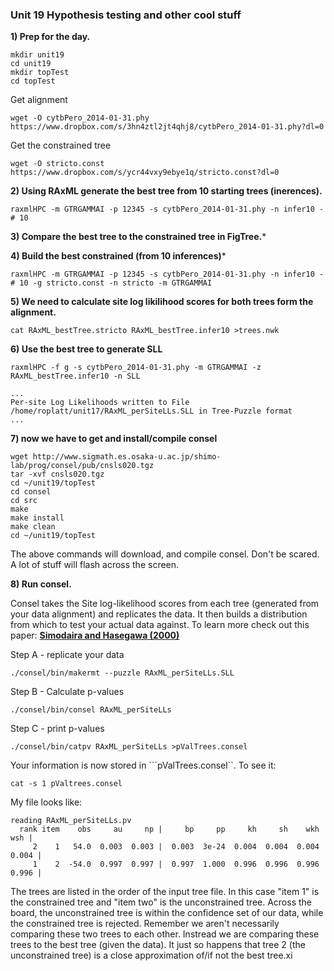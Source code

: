 ### Unit 19 Hypothesis testing and other cool stuff

**1) Prep for the day.**

```
mkdir unit19
cd unit19
mkdir topTest
cd topTest
```

Get alignment 
```
wget -O cytbPero_2014-01-31.phy https://www.dropbox.com/s/3hn4ztl2jt4qhj8/cytbPero_2014-01-31.phy?dl=0
```
Get the constrained tree
```
wget -O stricto.const https://www.dropbox.com/s/ycr44vxy9ebye1q/stricto.const?dl=0
```


**2) Using RAxML generate the best tree from 10 starting trees (inerences).**
```
raxmlHPC -m GTRGAMMAI -p 12345 -s cytbPero_2014-01-31.phy -n infer10 -# 10
```

**3) Compare the best tree to the constrained tree in FigTree.***


**4) Build the best constrained (from 10 inferences)***

```
raxmlHPC -m GTRGAMMAI -p 12345 -s cytbPero_2014-01-31.phy -n infer10 -# 10 -g stricto.const -n stricto -m GTRGAMMAI
```

**5) We need to calculate site log likilihood scores for both trees form the alignment.**
```
cat RAxML_bestTree.stricto RAxML_bestTree.infer10 >trees.nwk
```

**6) Use the best tree to generate SLL**

```
raxmlHPC -f g -s cytbPero_2014-01-31.phy -m GTRGAMMAI -z RAxML_bestTree.infer10 -n SLL
```
```
...
Per-site Log Likelihoods written to File /home/roplatt/unit17/RAxML_perSiteLLs.SLL in Tree-Puzzle format
...
```

**7) now we have to get and install/compile consel**

```
wget http://www.sigmath.es.osaka-u.ac.jp/shimo-lab/prog/consel/pub/cnsls020.tgz
tar -xvf cnsls020.tgz
cd ~/unit19/topTest
cd consel
cd src
make
make install
make clean
cd ~/unit19/topTest
```
The above commands will download, and compile consel.  Don't be scared.  A lot of stuff will flash across the screen.

**8) Run consel.**

Consel takes the Site log-likelihood scores from each tree (generated from your data alignment) and replicates the data.  It then builds a distribution from which to test your actual data against.  To learn more check out this paper: **[Simodaira and Hasegawa (2000)](http://bioinformatics.oxfordjournals.org/content/17/12/1246.abstract)** 

Step A - replicate your data
```
./consel/bin/makermt --puzzle RAxML_perSiteLLs.SLL 
```
Step B - Calculate p-values
```
./consel/bin/consel RAxML_perSiteLLs
```
Step C - print p-values
```
./consel/bin/catpv RAxML_perSiteLLs >pValTrees.consel
```
Your information is now stored in ```pValTrees.consel``.  To see it:

```cat -s 1 pValtrees.consel```

My file looks like:


```
reading RAxML_perSiteLLs.pv
  rank item    obs     au     np |     bp     pp     kh     sh    wkh    wsh |
     2    1   54.0  0.003  0.003 |  0.003  3e-24  0.004  0.004  0.004  0.004 |
     1    2  -54.0  0.997  0.997 |  0.997  1.000  0.996  0.996  0.996  0.996 |
```

The trees are listed in the order of the input tree file.  In this case "item 1" is the constrained tree and "item two" is the unconstrained tree.  Across the board, the unconstrained tree is within the confidence set of our data, while the constrained tree is rejected.  Remember we aren't necessarily comparing these two trees to each other.  Instread we are comparing these trees to the best tree (given the data).  It just so happens that tree 2 (the unconstrained tree) is a close approximation of/if not the best tree.xi
